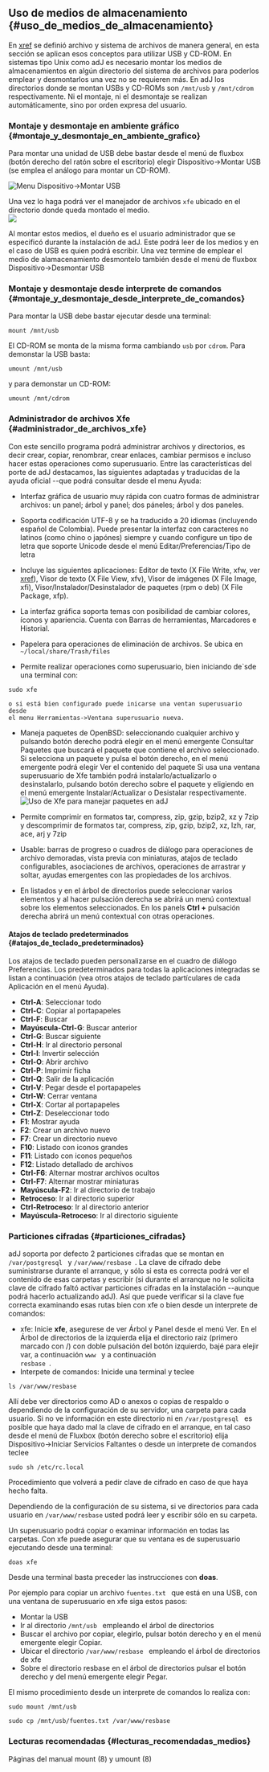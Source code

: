 ## Uso de medios de almacenamiento {#uso_de_medios_de_almacenamiento}

En [xref](#conceptos_basicos) se definió archivo y sistema de archivos de 
manera general, en esta sección se aplican esos conceptos para utilizar USB y 
CD-ROM.
En sistemas tipo Unix como adJ es necesario montar los medios de 
almacenamientos en algún directorio del sistema de archivos para poderlos 
emplear y desmontarlos una vez no se requieren más. En adJ los directorios 
donde se montan USBs y CD-ROMs son ```/mnt/usb``` y ```/mnt/cdrom``` 
respectivamente. Ni el montaje, ni el desmontaje se realizan automáticamente, 
sino por orden expresa del usuario.

### Montaje y desmontaje en ambiente gráfico {#montaje_y_desmontaje_en_ambiente_grafico}

Para montar una unidad de USB debe bastar desde el menú de fluxbox (botón 
derecho del ratón sobre el escritorio) elegir Dispositivo->Montar USB (se 
emplea el análogo para montar un CD-ROM).

![Menu Dispositivo->Montar USB](img/montar.png)


Una vez lo haga podrá ver el manejador de archivos ```xfe``` ubicado en el 
directorio donde queda montado el medio.  
![](img/xfecdrom.png)

Al montar estos medios, el dueño es el usuario administrador que se especificó 
durante la instalación de adJ. 
Este podrá leer de los medios y en el caso de USB es quien podrá escribir.
Una vez termine de emplear el medio de alamacenamiento desmontelo también 
desde el menú de fluxbox Dispositivo->Desmontar USB

### Montaje y desmontaje desde interprete de comandos {#montaje_y_desmontaje_desde_interprete_de_comandos}

Para montar la USB debe bastar ejecutar desde una terminal:
```
mount /mnt/usb
```
El CD-ROM se monta de la misma forma cambiando ```usb``` por ```cdrom```.
Para demonstar la USB basta:
```
umount /mnt/usb
```
y para demonstar un CD-ROM:
```
umount /mnt/cdrom
```
            
### Administrador de archivos Xfe {#administrador_de_archivos_xfe}
 
Con este sencillo programa podrá administrar archivos y directorios, es decir 
crear, copiar, renombrar, crear enlaces, cambiar permisos e incluso hacer estas 
operaciones como superusuario.
Entre las características del porte de adJ destacamos, las siguientes adaptadas 
y traducidas de la ayuda oficial --que podrá consultar desde el menu Ayuda:

- Interfaz gráfica de usuario muy rápida con cuatro formas de administrar 
	archivos: un panel; árbol y panel; dos páneles; árbol y dos paneles.

- Soporta codificación UTF-8 y se ha traducido a 20 idiomas (incluyendo español 
	de Colombia). Puede presentar la interfaz con caracteres no latinos 
	(como chino o japónes) siempre y cuando configure un tipo de letra que 
	soporte Unicode desde el menú Editar/Preferencias/Tipo de letra

- Incluye las siguientes aplicaciones: Editor de texto (X File Write, xfw, 
	ver [xref](#editor_xfw)), Visor de texto (X File View, xfv), 
	Visor de imágenes (X File Image, xfi), Visor/Instalador/Desinstalador 
	de paquetes (rpm o deb) (X File Package, xfp).

- La interfaz gráfica soporta temas con posibilidad de cambiar colores, 
	íconos y apariencia. Cuenta con Barras de herramientas, Marcadores e 
	Historial.

- Papelera para operaciones de eliminación de archivos. Se ubica en ```~/local/share/Trash/files```

- Permite realizar operaciones como superusuario, bien iniciando de`sde una 
	terminal con:
```
sudo xfe
```
	o si está bien configurado puede inicarse una ventan superusuario desde 
	el menu Herramientas->Ventana superusuario nueva.

- Maneja paquetes de OpenBSD: seleccionando cualquier archivo y pulsando botón 
	derecho podrá elegir en el menú emergente Consultar Paquetes que 
	buscará el paquete que contiene el archivo seleccionado. Si 
	selecciona un paquete y pulsa el botón derecho, en el menú emergente 
	podrá elegir Ver el contenido del paquete Si usa una ventana 
	superusuario de Xfe también podrá   instalarlo/actualizarlo o 
	desinstalarlo, pulsando botón derecho sobre el paquete y eligiendo 
	en el menú emergente Instalar/Actualizar o Desistalar respectivamente.
	![Uso de Xfe para manejar paquetes en adJ](img/xfepaq.png)

- Permite comprimir en formatos tar, compress, zip, gzip, bzip2, xz y 7zip 
	y descomprimir de formatos tar, compress, zip, gzip, bzip2, xz, lzh, 
	rar, ace, arj y 7zip

- Usable: barras de progreso o cuadros de diálogo para operaciones de archivo 
	demoradas, vista previa con miniaturas, atajos de teclado configurables,
	asociaciones de archivos, operaciones de arrastrar y soltar, ayudas 
	emergentes con las propiedades de los archivos.

- En listados y en el árbol de directorios puede seleccionar varios elementos 
	y al hacer pulsación derecha se abrirá un menú contextual sobre los 
	elementos seleccionados. En los panels **Ctrl +** pulsación derecha 
	abrirá un menú contextual con otras operaciones.
 
#### Atajos de teclado predeterminados {#atajos_de_teclado_predeterminados}

Los atajos de teclado pueden personalizarse en el cuadro de diálogo Preferencias. Los predeterminados para todas 
la aplicaciones integradas se listan a continuación (vea otros atajos de teclado partículares de cada Aplicación 
en el menú Ayuda).

- **Ctrl-A**: Seleccionar todo
- **Ctrl-C**: Copiar al portapapeles
- **Ctrl-F**: Buscar
- **Mayúscula-Ctrl-G**: Buscar anterior
- **Ctrl-G**: Buscar siguiente
- **Ctrl-H**: Ir al directorio personal
- **Ctrl-I**: Invertir selección
- **Ctrl-O**: Abrir archivo
- **Ctrl-P**: Imprimir ficha
- **Ctrl-Q**: Salir de la aplicación
- **Ctrl-V**: Pegar desde el portapapeles
- **Ctrl-W**: Cerrar ventana
- **Ctrl-X**: Cortar al portapapeles
- **Ctrl-Z**: Deseleccionar todo
- **F1**: Mostrar ayuda
- **F2**: Crear un archivo nuevo
- **F7**: Crear un directorio nuevo
- **F10**: Listado con iconos grandes
- **F11**: Listado con iconos pequeños
- **F12**: Listado detallado de archivos
- **Ctrl-F6**: Alternar mostrar archivos ocultos
- **Ctrl-F7**: Alternar mostrar miniaturas
- **Mayúscula-F2**: Ir al directorio de trabajo
- **Retroceso**: Ir al directorio superior
- **Ctrl-Retroceso**: Ir al directorio anterior
- **Mayúscula-Retroceso**: Ir al directorio siguiente

### Particiones cifradas {#particiones_cifradas}

adJ soporta por defecto 2 particiones cifradas que se montan en  
```/var/postgresql ``` y  ```/var/www/resbase ```. La clave de cifrado debe 
suministrarse durante el arranque, y sólo si esta es correcta podrá ver el 
contenido de esas carpetas y escribir (si durante el arranque no le solicita 
clave de cifrado faltó activar particiones cifradas en la instalación --aunque 
podrá hacerlo actualizando adJ). Así que puede verificar si la clave 
fue correcta examinando esas rutas bien con xfe o bien desde un interprete de 
comandos:

- xfe: Inicie **xfe**, asegurese de ver Árbol y Panel desde el menú Ver. 
	En el Árbol de directorios de la izquierda elija el directorio raiz 
	(primero marcado con /) con doble pulsación del botón izquierdo, bajé 
	para elejir var, a continuación  ```www ``` y a continuación  
	```resbase ```.
- Interpete de comandos: Inicide una terminal y teclee 
```
ls /var/www/resbase
```

Allí debe ver directorios como AD o anexos o copias de respaldo o dependiendo 
de la configuración de su servidor, una carpeta para cada usuario.
Si no ve información en este directorio ni en  ```/var/postgresql ``` es 
posible que haya dado mal la clave de cifrado en el arranque, en tal caso 
desde el menú de Fluxbox (botón derecho sobre el escritorio) elija 
Dispositivo->Iniciar Servicios Faltantes o desde un interprete de comandos 
teclee
```
sudo sh /etc/rc.local
```
Procedimiento que volverá a pedir clave de cifrado en caso de que haya 
hecho falta.

Dependiendo de la configuración de su sistema, si ve directorios para cada 
usuario en ```/var/www/resbase``` usted podrá leer y escribir sólo en su 
carpeta.  

Un superusuario podrá copiar o examinar información en todas las 
carpetas. Con xfe puede asegurar que su ventana es de superusuario 
ejecutando desde una terminal:
```
doas xfe
```

Desde una terminal basta preceder las instrucciones con **doas**.

Por ejemplo para copiar un archivo  ```fuentes.txt ``` que está en una 
USB, con una ventana de superusuario en xfe siga estos pasos:

- Montar la USB
- Ir al directorio  ```/mnt/usb ``` empleando el árbol de directorios
- Buscar el archivo por copiar, elegirlo, pulsar botón derecho y en el menú 
	emergente elegir Copiar.
- Ubicar el directorio  ```/var/www/resbase ``` empleando el árbol de 
	directorios de xfe
- Sobre el directorio resbase en el árbol de directorios pulsar el botón 
	derecho y del menú emergente elegir Pegar.


El mismo procedimiento desde un interprete de comandos lo realiza con:
```
sudo mount /mnt/usb 
```
```
sudo cp /mnt/usb/fuentes.txt /var/www/resbase 
```

### Lecturas recomendadas {#lecturas_recomendadas_medios}

Páginas del manual mount (8) y umount (8)
